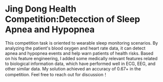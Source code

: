 # Jing Dong Health Competition:Detecction of Sleep Apnea and Hypopnea
This competition task is oriented to wearable sleep monitoring scenarios. By analyzing the patient's blood oxygen and heart rate data, it can detect apnea and hypopnea events and help warn patients of health risks.
Based on his feature engineering, I added some medically relevant features related to biological information data, which have performed well in ECG, EEG, and other similar data. My solution achieved an accuracy of 0.67+ in the competition. 
Feel free to reach out for discussion！
